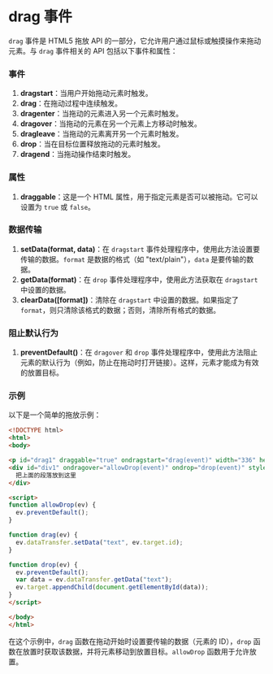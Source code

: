 # drag 事件

`drag` 事件是 HTML5 拖放 API 的一部分，它允许用户通过鼠标或触摸操作来拖动元素。与 `drag` 事件相关的 API 包括以下事件和属性：

### 事件

1. **dragstart**：当用户开始拖动元素时触发。
2. **drag**：在拖动过程中连续触发。
3. **dragenter**：当拖动的元素进入另一个元素时触发。
4. **dragover**：当拖动的元素在另一个元素上方移动时触发。
5. **dragleave**：当拖动的元素离开另一个元素时触发。
6. **drop**：当在目标位置释放拖动的元素时触发。
7. **dragend**：当拖动操作结束时触发。

### 属性

1. **draggable**：这是一个 HTML 属性，用于指定元素是否可以被拖动。它可以设置为 `true` 或 `false`。

### 数据传输

1. **setData(format, data)**：在 `dragstart` 事件处理程序中，使用此方法设置要传输的数据。`format` 是数据的格式（如 "text/plain"），`data` 是要传输的数据。
2. **getData(format)**：在 `drop` 事件处理程序中，使用此方法获取在 `dragstart` 中设置的数据。
3. **clearData([format])**：清除在 `dragstart` 中设置的数据。如果指定了 `format`，则只清除该格式的数据；否则，清除所有格式的数据。

### 阻止默认行为

1. **preventDefault()**：在 `dragover` 和 `drop` 事件处理程序中，使用此方法阻止元素的默认行为（例如，防止在拖动时打开链接）。这样，元素才能成为有效的放置目标。

### 示例

以下是一个简单的拖放示例：


```html
<!DOCTYPE html>
<html>
<body>

<p id="drag1" draggable="true" ondragstart="drag(event)" width="336" height="69">拖动我!</p>
<div id="div1" ondragover="allowDrop(event)" ondrop="drop(event)" style="width:350px;height:70px;padding:10px;border:1px solid black;">
  把上面的段落放到这里
</div>

<script>
function allowDrop(ev) {
  ev.preventDefault();
}

function drag(ev) {
  ev.dataTransfer.setData("text", ev.target.id);
}

function drop(ev) {
  ev.preventDefault();
  var data = ev.dataTransfer.getData("text");
  ev.target.appendChild(document.getElementById(data));
}
</script>

</body>
</html>
```
在这个示例中，`drag` 函数在拖动开始时设置要传输的数据（元素的 ID），`drop` 函数在放置时获取该数据，并将元素移动到放置目标。`allowDrop` 函数用于允许放置。